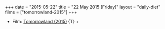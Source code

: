 +++
date = "2015-05-22"
title = "22 May 2015 (Friday)"
layout = "daily-diet"
films = ["tomorrowland-2015"]
+++


* Film: [Tomorrowland (2015)](/films/tomorrowland-2015) {T} +